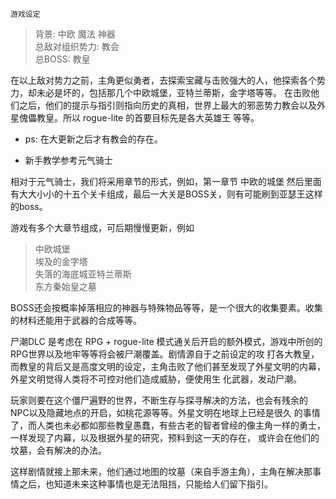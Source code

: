     游戏设定
    
> 背景: 中欧 魔法 神器  
> 总敌对组织势力: 教会  
> 总BOSS: 教皇  

在以上敌对势力之前，主角更似勇者，去探索宝藏与击败强大的人，他探索各个势力，却未必是坏的，包括那几个中欧城堡，亚特兰蒂斯，金字塔等等。
在击败他们之后，他们的提示与指引则指向历史的真相，世界上最大的邪恶势力教会以及外星傀儡教皇。所以 rogue-lite 的首要目标先是各大英雄王
等等。


* ps: 在大更新之后才有教会的存在。

* 新手教学参考元气骑士


相对于元气骑士，我们将采用章节的形式，例如，第一章节 中欧的城堡
然后里面有大大小小的十五个关卡组成，最后一大关是BOSS关，则有可能刷到亚瑟王这样的boss。


游戏有多个大章节组成，可后期慢慢更新，例如
> 中欧城堡  
> 埃及的金字塔  
> 失落的海底城亚特兰蒂斯  
> 东方秦始皇之墓  


BOSS还会按概率掉落相应的神器与特殊物品等等，是一个很大的收集要素。收集的材料还能用于武器的合成等等。


尸潮DLC 是考虑在 RPG + rogue-lite 模式通关后开启的额外模式，游戏中所创的RPG世界以及地牢等等将会被尸潮覆盖。剧情源自于之前设定的攻
打各大教皇，而教皇的背后又是高度文明的设定，主角击败了他们甚至发现了外星文明的内幕，外星文明觉得人类将不可控对他们造成威胁，便使用生
化武器，发动尸潮。


玩家则要在这个僵尸遍野的世界，不断生存与探寻解决的方法，也会有残余的NPC以及隐藏地点的开启，如桃花源等等。外星文明在地球上已经是很久
的事情了，而人类也未必都如那些教皇愚蠢，有些古老的智者曾经的像主角一样的勇士，一样发现了内幕，以及根据外星的研究，预料到这一天的存在，
或许会在他们的坟墓，会有解决的办法。


这样剧情就接上那未来，他们通过地图的坟墓（来自手游主角），主角在解决那事情之后，也知道未来这种事情也是无法阻挡，只能给人们留下指引。
